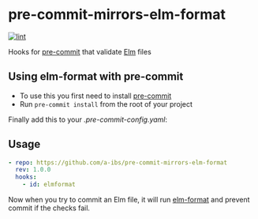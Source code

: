 # pre-commit-mirrors-elm-format

[![lint][LintStatusBadge]][LintStatusBadgeActions]

Hooks for [pre-commit] that validate [Elm] files

## Using elm-format with pre-commit

- To use this you first need to install [pre-commit]
- Run `pre-commit install` from the root of your project

Finally add this to your _.pre-commit-config.yaml_:

## Usage

```yaml
- repo: https://github.com/a-ibs/pre-commit-mirrors-elm-format
  rev: 1.0.0
  hooks:
    - id: elmformat
```

Now when you try to commit an Elm file,
it will run [elm-format] and prevent commit if the checks fail.

[LintStatusBadge]: https://github.com/a-ibs/pre-commit-mirrors-elm-format/workflows/lint/badge.svg
[LintStatusBadgeActions]: https://github.com/a-ibs/pre-commit-mirrors-elm-format/actions
[pre-commit]: https://pre-commit.com/
[Elm]: https://elm-lang.org/
[elm-format]: https://github.com/avh4/elm-format

